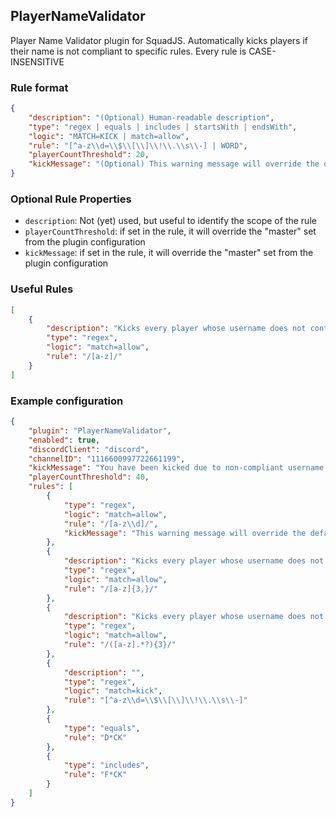 ## PlayerNameValidator
Player Name Validator plugin for SquadJS.
Automatically kicks players if their name is not compliant to specific rules.
Every rule is CASE-INSENSITIVE

### Rule format
```json
{
    "description": "(Optional) Human-readable description",
    "type": "regex | equals | includes | startsWith | endsWith",
    "logic": "MATCH=KICK | match=allow",
    "rule": "[^a-z\\d=\\$\\[\\]\\!\\.\\s\\-] | WORD",
    "playerCountThreshold": 20,
    "kickMessage": "(Optional) This warning message will override the default message.\n\nForbidden: %FORBIDDEN%", 
}
```
### Optional Rule Properties
- `description`: Not (yet) used, but useful to identify the scope of the rule
- `playerCountThreshold`: if set in the rule, it will override the "master" set from the plugin configuration
- `kickMessage`: if set in the rule, it will override the "master" set from the plugin configuration

### Useful Rules
```json
[
    {
        "description": "Kicks every player whose username does not contain at least 1 latin letter",
        "type": "regex",
        "logic": "match=allow",
        "rule": "/[a-z]/"
    }
]
```

### Example configuration
```json
{
    "plugin": "PlayerNameValidator",
    "enabled": true,
    "discordClient": "discord",
    "channelID": "1116600997722661199",
    "kickMessage": "You have been kicked due to non-compliant username.\n\nForbidden: %FORBIDDEN%",
    "playerCountThreshold": 40,
    "rules": [
        {
            "type": "regex",
            "logic": "match=allow",
            "rule": "/[a-z\\d]/",
            "kickMessage": "This warning message will override the default message.\n\nForbidden: %FORBIDDEN%",    
        },
        {
            "description": "Kicks every player whose username does not contain at least 3 consecutive latin letters",
            "type": "regex",
            "logic": "match=allow",
            "rule": "/[a-z]{3,}/"
        },
        {
            "description": "Kicks every player whose username does not contain at least any 3 latin letters",
            "type": "regex",
            "logic": "match=allow",
            "rule": "/([a-z].*?){3}/"
        },
        {
            "description": "",
            "type": "regex",
            "logic": "match=kick",
            "rule": "[^a-z\\d=\\$\\[\\]\\!\\.\\s\\-]"
        },
        {
            "type": "equals",
            "rule": "D*CK"
        },
        {
            "type": "includes",
            "rule": "F*CK"
        }
    ]
}
```
